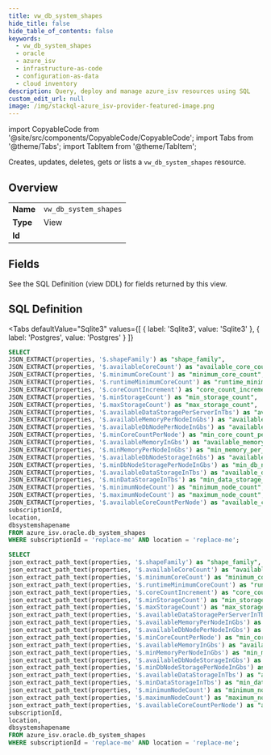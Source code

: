 ```yaml
--- 
title: vw_db_system_shapes
hide_title: false
hide_table_of_contents: false
keywords:
  - vw_db_system_shapes
  - oracle
  - azure_isv
  - infrastructure-as-code
  - configuration-as-data
  - cloud inventory
description: Query, deploy and manage azure_isv resources using SQL
custom_edit_url: null
image: /img/stackql-azure_isv-provider-featured-image.png
---
```


import CopyableCode from '@site/src/components/CopyableCode/CopyableCode';
import Tabs from '@theme/Tabs';
import TabItem from '@theme/TabItem';

Creates, updates, deletes, gets or lists a <code>vw_db_system_shapes</code> resource.

## Overview
<table><tbody>
<tr><td><b>Name</b></td><td><code>vw_db_system_shapes</code></td></tr>
<tr><td><b>Type</b></td><td>View</td></tr>
<tr><td><b>Id</b></td><td><CopyableCode code="azure_isv.oracle.vw_db_system_shapes" /></td></tr>
</tbody></table>

## Fields

See the SQL Definition (view DDL) for fields returned by this view.

## SQL Definition

<Tabs
defaultValue="Sqlite3"
values={[
{ label: 'Sqlite3', value: 'Sqlite3' },
{ label: 'Postgres', value: 'Postgres' }
]}
>
<TabItem value="Sqlite3">

```sql
SELECT
JSON_EXTRACT(properties, '$.shapeFamily') as "shape_family",
JSON_EXTRACT(properties, '$.availableCoreCount') as "available_core_count",
JSON_EXTRACT(properties, '$.minimumCoreCount') as "minimum_core_count",
JSON_EXTRACT(properties, '$.runtimeMinimumCoreCount') as "runtime_minimum_core_count",
JSON_EXTRACT(properties, '$.coreCountIncrement') as "core_count_increment",
JSON_EXTRACT(properties, '$.minStorageCount') as "min_storage_count",
JSON_EXTRACT(properties, '$.maxStorageCount') as "max_storage_count",
JSON_EXTRACT(properties, '$.availableDataStoragePerServerInTbs') as "available_data_storage_per_server_in_tbs",
JSON_EXTRACT(properties, '$.availableMemoryPerNodeInGbs') as "available_memory_per_node_in_gbs",
JSON_EXTRACT(properties, '$.availableDbNodePerNodeInGbs') as "available_db_node_per_node_in_gbs",
JSON_EXTRACT(properties, '$.minCoreCountPerNode') as "min_core_count_per_node",
JSON_EXTRACT(properties, '$.availableMemoryInGbs') as "available_memory_in_gbs",
JSON_EXTRACT(properties, '$.minMemoryPerNodeInGbs') as "min_memory_per_node_in_gbs",
JSON_EXTRACT(properties, '$.availableDbNodeStorageInGbs') as "available_db_node_storage_in_gbs",
JSON_EXTRACT(properties, '$.minDbNodeStoragePerNodeInGbs') as "min_db_node_storage_per_node_in_gbs",
JSON_EXTRACT(properties, '$.availableDataStorageInTbs') as "available_data_storage_in_tbs",
JSON_EXTRACT(properties, '$.minDataStorageInTbs') as "min_data_storage_in_tbs",
JSON_EXTRACT(properties, '$.minimumNodeCount') as "minimum_node_count",
JSON_EXTRACT(properties, '$.maximumNodeCount') as "maximum_node_count",
JSON_EXTRACT(properties, '$.availableCoreCountPerNode') as "available_core_count_per_node",
subscriptionId,
location,
dbsystemshapename
FROM azure_isv.oracle.db_system_shapes
WHERE subscriptionId = 'replace-me' AND location = 'replace-me';
```

</TabItem>
<TabItem value="Postgres">

```sql
SELECT
json_extract_path_text(properties, '$.shapeFamily') as "shape_family",
json_extract_path_text(properties, '$.availableCoreCount') as "available_core_count",
json_extract_path_text(properties, '$.minimumCoreCount') as "minimum_core_count",
json_extract_path_text(properties, '$.runtimeMinimumCoreCount') as "runtime_minimum_core_count",
json_extract_path_text(properties, '$.coreCountIncrement') as "core_count_increment",
json_extract_path_text(properties, '$.minStorageCount') as "min_storage_count",
json_extract_path_text(properties, '$.maxStorageCount') as "max_storage_count",
json_extract_path_text(properties, '$.availableDataStoragePerServerInTbs') as "available_data_storage_per_server_in_tbs",
json_extract_path_text(properties, '$.availableMemoryPerNodeInGbs') as "available_memory_per_node_in_gbs",
json_extract_path_text(properties, '$.availableDbNodePerNodeInGbs') as "available_db_node_per_node_in_gbs",
json_extract_path_text(properties, '$.minCoreCountPerNode') as "min_core_count_per_node",
json_extract_path_text(properties, '$.availableMemoryInGbs') as "available_memory_in_gbs",
json_extract_path_text(properties, '$.minMemoryPerNodeInGbs') as "min_memory_per_node_in_gbs",
json_extract_path_text(properties, '$.availableDbNodeStorageInGbs') as "available_db_node_storage_in_gbs",
json_extract_path_text(properties, '$.minDbNodeStoragePerNodeInGbs') as "min_db_node_storage_per_node_in_gbs",
json_extract_path_text(properties, '$.availableDataStorageInTbs') as "available_data_storage_in_tbs",
json_extract_path_text(properties, '$.minDataStorageInTbs') as "min_data_storage_in_tbs",
json_extract_path_text(properties, '$.minimumNodeCount') as "minimum_node_count",
json_extract_path_text(properties, '$.maximumNodeCount') as "maximum_node_count",
json_extract_path_text(properties, '$.availableCoreCountPerNode') as "available_core_count_per_node",
subscriptionId,
location,
dbsystemshapename
FROM azure_isv.oracle.db_system_shapes
WHERE subscriptionId = 'replace-me' AND location = 'replace-me';
```

</TabItem>
</Tabs>
